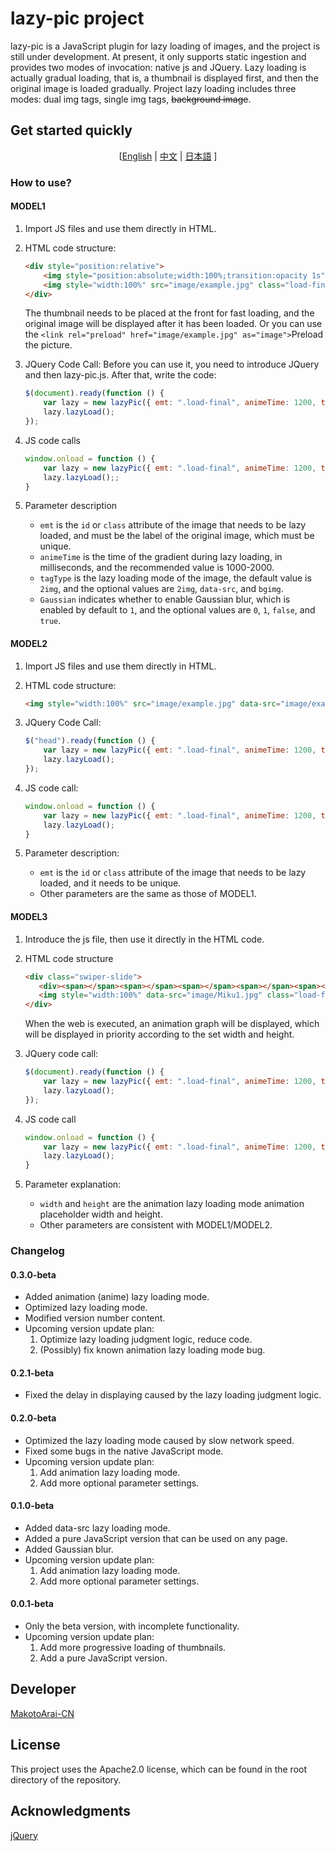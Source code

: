 # lazy-pic project

lazy-pic is a JavaScript plugin for lazy loading of images, and the project is still under development. At present, it only supports static ingestion and provides two modes of invocation: native js and JQuery. Lazy loading is actually gradual loading, that is, a thumbnail is displayed first, and then the original image is loaded gradually. Project lazy loading includes three modes: dual img tags, single img tags, ~~background image~~.

## Get started quickly

<center>

[[English](./README_EN.md) | [中文](../README.md) | [日本語](./README_JP.md) ]

</center>

### How to use?

#### MODEL1

1. Import JS files and use them directly in HTML.
2. HTML code structure:

    ```html
    <div style="position:relative">
        <img style="position:absolute;width:100%;transition:opacity 1s" src="image/example.webp" class="load-first">
        <img style="width:100%" src="image/example.jpg" class="load-final" loading="lazy">
    </div>
    ```

    The thumbnail needs to be placed at the front for fast loading, and the original image will be displayed after it has been loaded. Or you can use the `<link rel="preload" href="image/example.jpg" as="image">`Preload the picture.

3. JQuery Code Call:
    Before you can use it, you need to introduce JQuery and then lazy-pic.js. After that, write the code:

    ```javascript
    $(document).ready(function () {
        var lazy = new lazyPic({ emt: ".load-final", animeTime: 1200, tagType: "2img", Gaussian: 1 });
        lazy.lazyLoad();
    });
    ```

4. JS code calls

    ```javascript
    window.onload = function () {
        var lazy = new lazyPic({ emt: ".load-final", animeTime: 1200, tagType: "2img", Gaussian: 1 });
        lazy.lazyLoad();;
    }
    ```

5. Parameter description

   - `emt` is the `id` or `class` attribute of the image that needs to be lazy loaded, and must be the label of the original image, which must be unique.
   - `animeTime` is the time of the gradient during lazy loading, in milliseconds, and the recommended value is 1000-2000.
   - `tagType` is the lazy loading mode of the image, the default value is `2img`, and the optional values are `2img`, `data-src`, and `bgimg`.
   - `Gaussian` indicates whether to enable Gaussian blur, which is enabled by default to `1`, and the optional values are `0`, `1`, `false`, and `true`.

#### MODEL2

1. Import JS files and use them directly in HTML.

2. HTML code structure:

    ```html
    <img style="width:100%" src="image/example.jpg" data-src="image/example.jpg" class="load-final" loading="lazy">
    ```

3. JQuery Code Call:

    ```javascript
    $("head").ready(function () {
        var lazy = new lazyPic({ emt: ".load-final", animeTime: 1200, tagType: "data-src"});
        lazy.lazyLoad();
    });
    ```

4. JS code call:

    ```javascript
    window.onload = function () {
        var lazy = new lazyPic({ emt: ".load-final", animeTime: 1200, tagType: "data-src"});
        lazy.lazyLoad();
    }
    ```

5. Parameter description:
    - `emt` is the `id` or `class` attribute of the image that needs to be lazy loaded, and it needs to be unique.
    - Other parameters are the same as those of MODEL1.

#### MODEL3

1. Introduce the js file, then use it directly in the HTML code.

2. HTML code structure

     ```html
    <div class="swiper-slide">
        <div><span></span><span></span><span></span><span></span><span></span></div>
        <img style="width:100%" data-src="image/Miku1.jpg" class="load-final" loading="lazy">
    </div>
    ```

    When the web is executed, an animation graph will be displayed, which will be displayed in priority according to the set width and height.

3. JQuery code call:

    ```javascript
    $(document).ready(function () {
        var lazy = new lazyPic({ emt: ".load-final", animeTime: 1200, tagType: "anime",width:"100%", height:"500px"});
        lazy.lazyLoad();
    }); 
    ```

4. JS code call

    ```javascript
    window.onload = function () {
        var lazy = new lazyPic({ emt: ".load-final", animeTime: 1200, tagType: "anime",width:"100%", height:"500px"});
        lazy.lazyLoad();
    }
    ```

5. Parameter explanation:

   - `width` and `height` are the animation lazy loading mode animation placeholder width and height.
   - Other parameters are consistent with MODEL1/MODEL2.

### Changelog

#### 0.3.0-beta

- Added animation (anime) lazy loading mode.
- Optimized lazy loading mode.
- Modified version number content.
- Upcoming version update plan:
  1. Optimize lazy loading judgment logic, reduce code.
  2. (Possibly) fix known animation lazy loading mode bug.

#### 0.2.1-beta

- Fixed the delay in displaying caused by the lazy loading judgment logic.

#### 0.2.0-beta

- Optimized the lazy loading mode caused by slow network speed.
- Fixed some bugs in the native JavaScript mode.
- Upcoming version update plan:
  1. Add animation lazy loading mode.
  2. Add more optional parameter settings.

#### 0.1.0-beta

- Added data-src lazy loading mode.
- Added a pure JavaScript version that can be used on any page.
- Added Gaussian blur.
- Upcoming version update plan:
  1. Add animation lazy loading mode.
  2. Add more optional parameter settings.

#### 0.0.1-beta

- Only the beta version, with incomplete functionality.
- Upcoming version update plan:
  1. Add more progressive loading of thumbnails.
  2. Add a pure JavaScript version.

## Developer

[MakotoArai-CN](https://github.com/MakotoArai-CN)

## License

This project uses the Apache2.0 license, which can be found in the root directory of the repository.

## Acknowledgments

[jQuery](https://jquery.com/)
